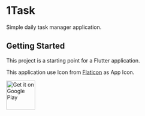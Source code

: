 # 1Task

Simple daily task manager application.

## Getting Started

This project is a starting point for a Flutter application.

This application use Icon from [Flaticon](https://www.flaticon.com/free-icon/list_4472515#) as App Icon.

<a href='https://play.google.com/store/apps/details?id=dev.agustig.apps.one_task&pcampaignid=pcampaignidMKT-Other-global-all-co-prtnr-py-PartBadge-Mar2515-1'><img alt='Get it on Google Play' height='77px' max-width='200px' src='https://play.google.com/intl/en_us/badges/static/images/badges/en_badge_web_generic.png'/></a>

